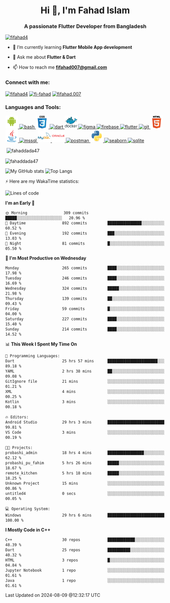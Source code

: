<h1 align="center">Hi 👋, I'm Fahad Islam</h1>
<h3 align="center">A passionate Flutter Developer from Bangladesh</h3>

<p align="left"> <a href="https://twitter.com/fifahad4" target="blank"><img src="https://img.shields.io/twitter/follow/fifahad4?logo=twitter&style=for-the-badge" alt="fifahad4" /></a> </p>

- 🌱 I’m currently learning **Flutter Mobile App development**

- 💬 Ask me about **Flutter & Dart**

- 📫 How to reach me **fifahad007@gmail.com**

<h3 align="left">Connect with me:</h3>
<p align="left">
<a href="https://twitter.com/fifahad4" target="blank"><img align="center" src="https://raw.githubusercontent.com/rahuldkjain/github-profile-readme-generator/master/src/images/icons/Social/twitter.svg" alt="fifahad4" height="30" width="40" /></a>
<a href="https://linkedin.com/in/fi-fahad" target="blank"><img align="center" src="https://raw.githubusercontent.com/rahuldkjain/github-profile-readme-generator/master/src/images/icons/Social/linked-in-alt.svg" alt="fi-fahad" height="30" width="40" /></a>
<a href="https://fb.com/fifahad.007" target="blank"><img align="center" src="https://raw.githubusercontent.com/rahuldkjain/github-profile-readme-generator/master/src/images/icons/Social/facebook.svg" alt="fifahad.007" height="30" width="40" /></a>
</p>

<h3 align="left">Languages and Tools:</h3>
<p align="left"> <a href="https://developer.android.com" target="_blank" rel="noreferrer"> <img src="https://raw.githubusercontent.com/devicons/devicon/master/icons/android/android-original-wordmark.svg" alt="android" width="40" height="40"/> </a> <a href="https://www.gnu.org/software/bash/" target="_blank" rel="noreferrer"> <img src="https://www.vectorlogo.zone/logos/gnu_bash/gnu_bash-icon.svg" alt="bash" width="40" height="40"/> </a> <a href="https://www.w3schools.com/css/" target="_blank" rel="noreferrer"> <img src="https://raw.githubusercontent.com/devicons/devicon/master/icons/css3/css3-original-wordmark.svg" alt="css3" width="40" height="40"/> </a> <a href="https://dart.dev" target="_blank" rel="noreferrer"> <img src="https://www.vectorlogo.zone/logos/dartlang/dartlang-icon.svg" alt="dart" width="40" height="40"/> </a> <a href="https://www.docker.com/" target="_blank" rel="noreferrer"> <img src="https://raw.githubusercontent.com/devicons/devicon/master/icons/docker/docker-original-wordmark.svg" alt="docker" width="40" height="40"/> </a> <a href="https://www.figma.com/" target="_blank" rel="noreferrer"> <img src="https://www.vectorlogo.zone/logos/figma/figma-icon.svg" alt="figma" width="40" height="40"/> </a> <a href="https://firebase.google.com/" target="_blank" rel="noreferrer"> <img src="https://www.vectorlogo.zone/logos/firebase/firebase-icon.svg" alt="firebase" width="40" height="40"/> </a> <a href="https://flutter.dev" target="_blank" rel="noreferrer"> <img src="https://www.vectorlogo.zone/logos/flutterio/flutterio-icon.svg" alt="flutter" width="40" height="40"/> </a> <a href="https://git-scm.com/" target="_blank" rel="noreferrer"> <img src="https://www.vectorlogo.zone/logos/git-scm/git-scm-icon.svg" alt="git" width="40" height="40"/> </a> <a href="https://www.w3.org/html/" target="_blank" rel="noreferrer"> <img src="https://raw.githubusercontent.com/devicons/devicon/master/icons/html5/html5-original-wordmark.svg" alt="html5" width="40" height="40"/> </a> <a href="https://www.java.com" target="_blank" rel="noreferrer"> <img src="https://raw.githubusercontent.com/devicons/devicon/master/icons/java/java-original.svg" alt="java" width="40" height="40"/> </a> <a href="https://www.microsoft.com/en-us/sql-server" target="_blank" rel="noreferrer"> <img src="https://www.svgrepo.com/show/303229/microsoft-sql-server-logo.svg" alt="mssql" width="40" height="40"/> </a> <a href="https://www.mysql.com/" target="_blank" rel="noreferrer"> <img src="https://raw.githubusercontent.com/devicons/devicon/master/icons/mysql/mysql-original-wordmark.svg" alt="mysql" width="40" height="40"/> </a> <a href="https://www.oracle.com/" target="_blank" rel="noreferrer"> <img src="https://raw.githubusercontent.com/devicons/devicon/master/icons/oracle/oracle-original.svg" alt="oracle" width="40" height="40"/> </a> <a href="https://postman.com" target="_blank" rel="noreferrer"> <img src="https://www.vectorlogo.zone/logos/getpostman/getpostman-icon.svg" alt="postman" width="40" height="40"/> </a> <a href="https://www.python.org" target="_blank" rel="noreferrer"> <img src="https://raw.githubusercontent.com/devicons/devicon/master/icons/python/python-original.svg" alt="python" width="40" height="40"/> </a> <a href="https://seaborn.pydata.org/" target="_blank" rel="noreferrer"> <img src="https://seaborn.pydata.org/_images/logo-mark-lightbg.svg" alt="seaborn" width="40" height="40"/> </a> <a href="https://www.sqlite.org/" target="_blank" rel="noreferrer"> <img src="https://www.vectorlogo.zone/logos/sqlite/sqlite-icon.svg" alt="sqlite" width="40" height="40"/> </a> </p>

<p>&nbsp;<img align="center" src="https://github-readme-stats.vercel.app/api?username=fahaddada47&show_icons=true&locale=en" alt="fahaddada47" /></p>

<p><img align="center" src="https://github-readme-streak-stats.herokuapp.com/?user=fahaddada47&theme=dark" alt="fahaddada47" /></p>


![My GitHub stats](https://github-readme-stats.vercel.app/api?username=Fahaddada47&show_icons=true&theme=radical)
![Top Langs](https://github-readme-stats.vercel.app/api/top-langs/?username=Fahaddada47&layout=donut)


⚡ Here are my WakaTime statistics:

<!--START_SECTION:waka-->
![Lines of code](https://img.shields.io/badge/From%20Hello%20World%20I%27ve%20Written-998.2%20thousand%20lines%20of%20code-blue)

**I'm an Early 🐤** 

```text
🌞 Morning                309 commits         █████░░░░░░░░░░░░░░░░░░░░   20.96 % 
🌆 Daytime                892 commits         ███████████████░░░░░░░░░░   60.52 % 
🌃 Evening                192 commits         ███░░░░░░░░░░░░░░░░░░░░░░   13.03 % 
🌙 Night                  81 commits          █░░░░░░░░░░░░░░░░░░░░░░░░   05.50 % 
```
📅 **I'm Most Productive on Wednesday** 

```text
Monday                   265 commits         ████░░░░░░░░░░░░░░░░░░░░░   17.98 % 
Tuesday                  246 commits         ████░░░░░░░░░░░░░░░░░░░░░   16.69 % 
Wednesday                324 commits         █████░░░░░░░░░░░░░░░░░░░░   21.98 % 
Thursday                 139 commits         ██░░░░░░░░░░░░░░░░░░░░░░░   09.43 % 
Friday                   59 commits          █░░░░░░░░░░░░░░░░░░░░░░░░   04.00 % 
Saturday                 227 commits         ████░░░░░░░░░░░░░░░░░░░░░   15.40 % 
Sunday                   214 commits         ████░░░░░░░░░░░░░░░░░░░░░   14.52 % 
```


📊 **This Week I Spent My Time On** 

```text
💬 Programming Languages: 
Dart                     25 hrs 57 mins      ██████████████████████░░░   89.18 % 
YAML                     2 hrs 38 mins       ██░░░░░░░░░░░░░░░░░░░░░░░   09.08 % 
GitIgnore file           21 mins             ░░░░░░░░░░░░░░░░░░░░░░░░░   01.21 % 
XML                      4 mins              ░░░░░░░░░░░░░░░░░░░░░░░░░   00.25 % 
Kotlin                   3 mins              ░░░░░░░░░░░░░░░░░░░░░░░░░   00.18 % 

🔥 Editors: 
Android Studio           29 hrs 3 mins       █████████████████████████   99.81 % 
VS Code                  3 mins              ░░░░░░░░░░░░░░░░░░░░░░░░░   00.19 % 

🐱‍💻 Projects: 
probashi_admin           18 hrs 4 mins       ████████████████░░░░░░░░░   62.12 % 
probashi_pu_fahim        5 hrs 26 mins       █████░░░░░░░░░░░░░░░░░░░░   18.67 % 
remote_kitchen           5 hrs 18 mins       █████░░░░░░░░░░░░░░░░░░░░   18.25 % 
Unknown Project          15 mins             ░░░░░░░░░░░░░░░░░░░░░░░░░   00.86 % 
untitled4                0 secs              ░░░░░░░░░░░░░░░░░░░░░░░░░   00.05 % 

💻 Operating System: 
Windows                  29 hrs 6 mins       █████████████████████████   100.00 % 
```

**I Mostly Code in C++** 

```text
C++                      30 repos            ████████████░░░░░░░░░░░░░   48.39 % 
Dart                     25 repos            ██████████░░░░░░░░░░░░░░░   40.32 % 
HTML                     3 repos             █░░░░░░░░░░░░░░░░░░░░░░░░   04.84 % 
Jupyter Notebook         1 repo              ░░░░░░░░░░░░░░░░░░░░░░░░░   01.61 % 
Java                     1 repo              ░░░░░░░░░░░░░░░░░░░░░░░░░   01.61 % 
```




 Last Updated on 2024-08-09 @12:32:17 UTC
<!--END_SECTION:waka-->
